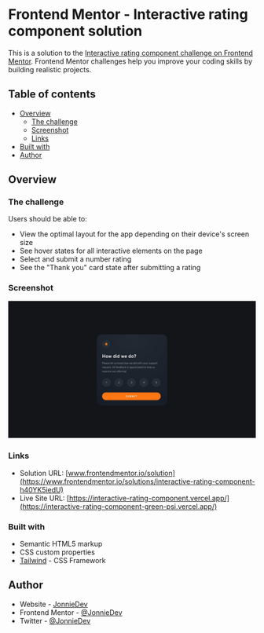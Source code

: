 # Frontend Mentor - Interactive rating component solution

This is a solution to the [Interactive rating component challenge on Frontend Mentor](https://www.frontendmentor.io/challenges/interactive-rating-component-koxpeBUmI). Frontend Mentor challenges help you improve your coding skills by building realistic projects.

## Table of contents

- [Overview](#overview)
  - [The challenge](#the-challenge)
  - [Screenshot](#screenshot)
  - [Links](#links)
- [Built with](#built-with)
- [Author](#author)

## Overview

### The challenge

Users should be able to:

- View the optimal layout for the app depending on their device's screen size
- See hover states for all interactive elements on the page
- Select and submit a number rating
- See the "Thank you" card state after submitting a rating

### Screenshot

![](./images/desktop-design.jpg)

### Links

- Solution URL: [www.frontendmentor.io/solution](https://www.frontendmentor.io/solutions/interactive-rating-component-h40YK5iedU)
- Live Site URL: [https://interactive-rating-component.vercel.app/](https://interactive-rating-component-green-psi.vercel.app/)

### Built with

- Semantic HTML5 markup
- CSS custom properties
- [Tailwind](https://tailwindcss.com/docs) - CSS Framework

## Author

- Website - [JonnieDev](https://www.jon-nie.vercel.app)
- Frontend Mentor - [@JonnieDev](https://www.frontendmentor.io/profile/Johnnyteck)
- Twitter - [@JonnieDev](https://www.twitter.com/Jonnie-Dev)

